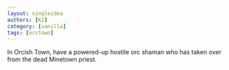 ```yaml
---
layout: singleidea
authors: [K2]
category: [vanilla]
tags: [orctown]
---
```

In Orcish Town, have a powered-up hostile orc shaman who has taken over from the dead Minetown priest.
